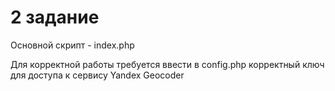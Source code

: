 # 2 задание

Основной скрипт - index.php

Для корректной работы требуется ввести в config.php корректный ключ для доступа к сервису Yandex Geocoder
